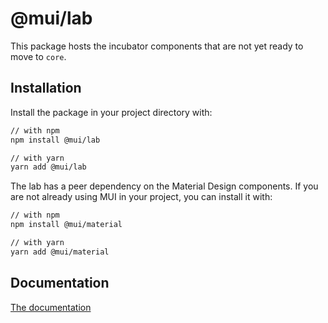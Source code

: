 # @mui/lab

This package hosts the incubator components that are not yet ready to move to `core`.

## Installation

Install the package in your project directory with:

<!-- #default-branch-switch -->

```sh
// with npm
npm install @mui/lab

// with yarn
yarn add @mui/lab
```

The lab has a peer dependency on the Material Design components.
If you are not already using MUI in your project, you can install it with:

<!-- #default-branch-switch -->

```sh
// with npm
npm install @mui/material

// with yarn
yarn add @mui/material
```

## Documentation

<!-- #default-branch-switch -->

[The documentation](https://mui.com/components/about-the-lab/)
